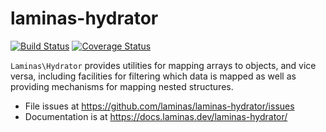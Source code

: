 # laminas-hydrator

[![Build Status](https://travis-ci.org/laminas/laminas-hydrator.svg?branch=master)](https://travis-ci.org/laminas/laminas-hydrator)
[![Coverage Status](https://coveralls.io/repos/github/laminas/laminas-hydrator/badge.svg?branch=master)](https://coveralls.io/github/laminas/laminas-hydrator?branch=master)

`Laminas\Hydrator` provides utilities for mapping arrays to objects, and vice
versa, including facilities for filtering which data is mapped as well as
providing mechanisms for mapping nested structures.

- File issues at https://github.com/laminas/laminas-hydrator/issues
- Documentation is at https://docs.laminas.dev/laminas-hydrator/
